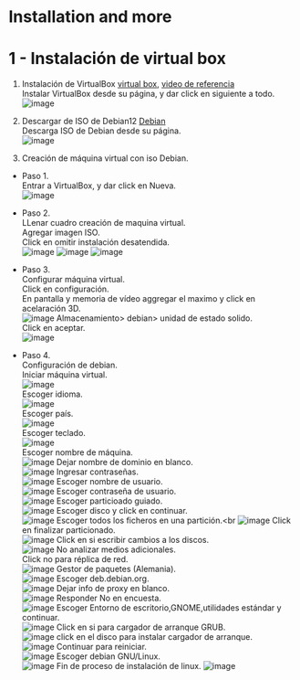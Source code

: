# Installation and more

# 1 - Instalación de virtual box 

1. Instalación de VirtualBox [virtual box](https://www.virtualbox.org/wiki/Downloads), [video de referencia](https://www.youtube.com/watch?v=UC843sLW3As&ab_channel=FacultadAutodidacta)<br>
Instalar VirtualBox desde su página, y dar click en siguiente a todo.<br>
![image](https://github.com/SmoshCH/Itca2/assets/84145465/9c5b34b9-d101-452d-95fd-90c45a643f79)

2. Descargar de ISO de Debian12 [Debian](https://www.debian.org/index.es.html)<br>
Descarga ISO de Debian desde su página.<br>
![image](https://github.com/SmoshCH/Itca2/assets/84145465/c37c2298-9909-43b6-a158-5a78558f9d74)

3. Creación de máquina virtual con iso Debian.
- Paso 1.<br>
Entrar a VirtualBox, y dar click en Nueva.<br> 
![image](https://github.com/SmoshCH/Itca2/assets/84145465/756c0606-ab19-4666-b79b-283200aa2c87)

- Paso 2.<br>
LLenar cuadro creación de maquina virtual.<br>
Agregar imagen ISO.<br>
Click en omitir instalación desatendida.<br>
![image](https://github.com/SmoshCH/Itca2/assets/84145465/5f6292a0-69ca-4971-8f81-fdc3df6ee582)
![image](https://github.com/SmoshCH/Itca2/assets/84145465/a0a01eb7-eebe-4dbd-92f0-e25d85811a8d)
![image](https://github.com/SmoshCH/Itca2/assets/84145465/46c1c3c9-3a21-4622-8593-d57e830b5da0)


- Paso 3.<br>
Configurar máquina virtual.<br>
Click en configuración.<br>
En pantalla y memoria de vídeo aggregar el maximo y click en acelaración 3D.<br>
![image](https://github.com/SmoshCH/Itca2/assets/84145465/d58142da-38da-445f-a104-a174baf0a63c)
Almacenamiento> debian> unidad de estado solido.<br>
Click en aceptar.<br>
![image](https://github.com/SmoshCH/Itca2/assets/84145465/df3b5df9-3170-4155-ad93-68f417e53921)

- Paso 4.<br>
Configuración de debian.<br>
Iniciar máquina virtual.<br>
![image](https://github.com/SmoshCH/Itca2/assets/84145465/98e296cc-68ba-4576-b173-929c205a9bc3)<br>
Escoger idioma.<br>
![image](https://github.com/SmoshCH/Itca2/assets/84145465/dfd769f7-7a52-4d30-aa57-30281502d0a7)<br>
Escoger país.<br>
![image](https://github.com/SmoshCH/Itca2/assets/84145465/f52f6f6a-69f2-4b2e-b442-165984d9eb64)<br>
Escoger teclado.<br>
![image](https://github.com/SmoshCH/Itca2/assets/84145465/bb071ae8-fd50-4ce6-92cb-eb4452981ea5)<br>
Escoger nombre de máquina.<br>
![image](https://github.com/SmoshCH/Itca2/assets/84145465/fb5620a5-acc4-4ae7-a2a3-71dd8f481c67)
Dejar nombre de dominio en blanco.<br>
![image](https://github.com/SmoshCH/Itca2/assets/84145465/babb097b-7c22-4f97-9efb-6ae690853f9f)
Ingresar contraseñas.<br>
![image](https://github.com/SmoshCH/Itca2/assets/84145465/0d00111f-8f39-4c3e-8924-8fa0bddd9dde)
Escoger nombre de usuario.<br>
![image](https://github.com/SmoshCH/Itca2/assets/84145465/d7681176-8117-4aad-81b1-f5210098d574)
Escoger contraseña de usuario.<br>
![image](https://github.com/SmoshCH/Itca2/assets/84145465/581f6c67-1640-4f05-921c-57ab0f12f5d8)
Escoger particioado guiado.<br>
![image](https://github.com/SmoshCH/Itca2/assets/84145465/d0f8db98-fc60-4edf-a897-5610bbe72158)
Escoger disco y click en continuar.<br>
![image](https://github.com/SmoshCH/Itca2/assets/84145465/ffa73060-b4f3-4090-9926-dd3497dd4461)
Escoger todos los ficheros en una partición.<br
![image](https://github.com/SmoshCH/Itca2/assets/84145465/aef2dbf6-fbc7-4b56-9a23-8b85543623fc)
Click en finalizar particionado.<br>
![image](https://github.com/SmoshCH/Itca2/assets/84145465/254904ab-30b9-4df8-8138-e66e5c8e8ccd)
Click en si escribir cambios a los discos.<br>
![image](https://github.com/SmoshCH/Itca2/assets/84145465/a8d6f7ed-9584-4a81-aa52-5ea5f3328263)
No analizar medios adicionales.<br>
Click no para réplica de red.<br>
![image](https://github.com/SmoshCH/Itca2/assets/84145465/04d94595-429c-4067-99f6-d251de114b5b)
Gestor de paquetes (Alemania).<br>
![image](https://github.com/SmoshCH/Itca2/assets/84145465/132a1211-bd87-4d15-8114-49b2294d391c)
Escoger deb.debian.org.<br>
![image](https://github.com/SmoshCH/Itca2/assets/84145465/f6d4ac57-1b24-4bf2-90ef-4ae2f0e12c14)
Dejar info de proxy en blanco.<br>
![image](https://github.com/SmoshCH/Itca2/assets/84145465/23509ac1-3f4f-4da6-ae0b-a45e15025cbd)
Responder No en encuesta.<br>
![image](https://github.com/SmoshCH/Itca2/assets/84145465/5ed7a2b4-11ce-4497-89d0-ab7b5f0abf63)
Escoger Entorno de escritorio,GNOME,utilidades estándar y continuar.<br>
![image](https://github.com/SmoshCH/Itca2/assets/84145465/68c2fb86-2757-44b2-b20b-4cbff5cf96a0)
Click en si para cargador de arranque GRUB.<br>
![image](https://github.com/SmoshCH/Itca2/assets/84145465/8afbd37f-a504-4b4b-af2e-4f93b397a2db)
click en el disco para instalar cargador de arranque.<br>
![image](https://github.com/SmoshCH/Itca2/assets/84145465/8afbd37f-a504-4b4b-af2e-4f93b397a2db)
Continuar para reiniciar.<br>
![image](https://github.com/SmoshCH/Itca2/assets/84145465/995f7ceb-3b74-4680-902b-ed812c96a573)
Escoger debian GNU/Linux.<br>
![image](https://github.com/SmoshCH/Itca2/assets/84145465/4fe4f07d-6807-4646-a4f6-e906b8f5561d)
Fin de proceso de instalación de linux.
![image](https://github.com/SmoshCH/Itca2/assets/84145465/b9fe281f-041b-44c7-a348-9ef48c80a133)













